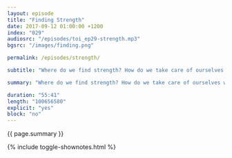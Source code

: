 ```yaml
---
layout: episode
title: "Finding Strength"
date: 2017-09-12 01:00:00 +1200
index: "029"
audiosrc: "/episodes/toi_ep29-strength.mp3"
bgsrc: "/images/finding.png"

permalink: /episodes/strength/

subtitle: "Where do we find strength? How do we take care of ourselves when everything feels hopeless? How do we deal with feeling a lot, or nothing at all? How do we deal with feeling overwhelmed? What are our rituals to tune out the world? Also: relationships, found family, and change."

summary: "Where do we find strength? How do we take care of ourselves when everything feels hopeless? How do we deal with feeling a lot, or nothing at all? How do we deal with feeling overwhelmed? What are our rituals to tune out the world? Also: relationships, found family, and change."

duration: "55:41"
length: "100656580"
explicit: "yes"
block: "no" 
---
```

<section class="summary" markdown="1">

{{ page.summary }}

</section>

{% include toggle-shownotes.html %}

<section id="shownotes" class="hidden" markdown="1">


</section>
